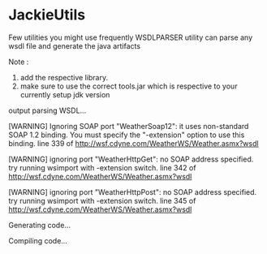 JackieUtils
===========

Few utilities you might use frequently
WSDLPARSER utility can parse any wsdl file and generate the java artifacts

Note : 
1. add the respective library.
2. make sure to use the correct tools.jar which is respective to your currently setup jdk version

output
parsing WSDL...


[WARNING] Ignoring SOAP port "WeatherSoap12": it uses non-standard SOAP 1.2 binding.
You must specify the "-extension" option to use this binding.
  line 339 of http://wsf.cdyne.com/WeatherWS/Weather.asmx?wsdl

[WARNING] ignoring port "WeatherHttpGet": no SOAP address specified. try running wsimport with -extension switch.
  line 342 of http://wsf.cdyne.com/WeatherWS/Weather.asmx?wsdl

[WARNING] ignoring port "WeatherHttpPost": no SOAP address specified. try running wsimport with -extension switch.
  line 345 of http://wsf.cdyne.com/WeatherWS/Weather.asmx?wsdl


Generating code...


Compiling code...
